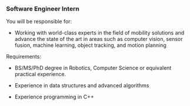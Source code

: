 ### Software Engineer Intern

You will be responsible for:

- Working with world-class experts in the field of mobility solutions and advance the state of the art in areas such as computer vision, sensor fusion, machine learning, object tracking, and motion planning

Requirements:

- BS/MS/PhD degree in Robotics, Computer Science or equivalent practical experience.

- Experience in data structures and advanced algorithms

- Experience programming in C++